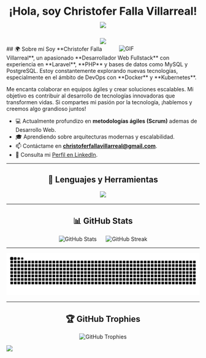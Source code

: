 <div align="center">
<h1 align="center"><b>¡Hola, soy Christofer Falla Villarreal! </b><img src="https://media.giphy.com/media/hvRJCLFzcasrR4ia7z/giphy.gif" width="45"></h1>
  <img src="https://readme-typing-svg.herokuapp.com?font=Fira+Code&color=36BCF7&size=24&center=true&vCenter=true&width=800&height=100&lines=Desarrollador+Web+Fullstack;Apasionado+por+el+Desarrollo;Dominando+Docker+y+Kubernetes;Colaborando+en+equipos+Ágiles;Construyendo+soluciones+escalables;Aprendiz+constante+y+curioso.">
</div>

<div align="left">
<img align="right" alt="GIF" width="210" src="https://media.giphy.com/media/LmNwrBhejkK9EFP504/giphy.gif" />
## 🌍 Sobre mí
Soy **Christofer Falla Villarreal**, un apasionado **Desarrollador Web Fullstack** con experiencia en **Laravel**, **PHP** y bases de datos como MySQL y PostgreSQL. Estoy constantemente explorando nuevas tecnologías, especialmente en el ámbito de DevOps con **Docker** y **Kubernetes**. 

Me encanta colaborar en equipos ágiles y crear soluciones escalables. Mi objetivo es contribuir al desarrollo de tecnologías innovadoras que transformen vidas. Si compartes mi pasión por la tecnología, ¡hablemos y creemos algo grandioso juntos!

- 💻 Actualmente profundizo en **metodologías ágiles (Scrum)** ademas de Desarrollo Web.
- 🎓 Aprendiendo sobre arquitecturas modernas y escalabilidad.
- 📫 Contáctame en **[christoferfallavillarreal@gmail.com](mailto:christoferfallavillarreal@gmail.com)**.
- 📄 Consulta mi [Perfil en LinkedIn](https://www.linkedin.com/in/christofer-falla-villarreal-18ba592a2).

</div>

<div align="center">

---

<h2 align="center">🔧 Lenguajes y Herramientas</h2>
<p align="center">
  <img src="https://skillicons.dev/icons?i=laravel,php,js,py,mysql,postgres,html,css,bootstrap,figma,docker,git,vscode" width="700" />
</p>

---
<h2 align="center">📊 GitHub Stats</h2>
<div align="center">
  <img height="150" src="https://github-readme-stats.vercel.app/api?username=chrisfalla&show_icons=true&count_private=true&theme=algolia" alt="GitHub Stats" style="margin-right: 10px;" />
  <img height="150" src="https://streak-stats.demolab.com?user=chrisfalla&theme=algolia&date_format=M%20j%5B%2C%20Y%5D" alt="GitHub Streak" style="margin-left: 10px;" />
</div>

---

<picture>
  <source media="(prefers-color-scheme: dark)" srcset="https://raw.githubusercontent.com/huiishan99/huiishan99/output/github-contribution-grid-snake-dark.svg">
  <source media="(prefers-color-scheme: light)" srcset="https://raw.githubusercontent.com/huiishan99/huiishan99/output/github-contribution-grid-snake.svg">
  <img alt="github contribution grid snake animation" src="https://raw.githubusercontent.com/huiishan99/huiishan99/output/github-contribution-grid-snake.svg">
</picture> 

---

<h2 align="center">🏆 GitHub Trophies</h2>
<p align="center">
  <img src="https://github-profile-trophy.vercel.app/?username=chrisfalla&theme=onestar&row=1&column=5" alt="GitHub Trophies" />
</p>

</div>

![](https://komarev.com/ghpvc/?username=chrisfalla&color=brightgreen)
